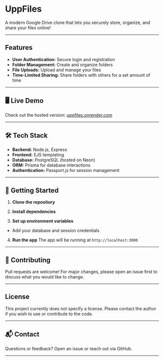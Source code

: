 # UppFiles

A modern Google Drive clone that lets you securely store, organize, and share your files online!

---

## Features

- **User Authentication:** Secure login and registration
- **Folder Management:** Create and organize folders
- **File Uploads:** Upload and manage your files
- **Time-Limited Sharing:** Share folders with others for a set amount of time

---

## 🖥️ Live Demo

Check out the hosted version: [uppfiles.onrender.com](https://uppfiles.onrender.com)

---

## 🛠️ Tech Stack

- **Backend:** Node.js, Express
- **Frontend:** EJS templating
- **Database:** PostgreSQL (hosted on Neon)
- **ORM:** Prisma for database interactions
- **Authentication:** Passport.js for session management

---

## 🚀 Getting Started

1. **Clone the repository**

2. **Install dependencies**

3. **Set up environment variables**
- Add your database and session credentials

4. **Run the app**
The app will be running at `http://localhost:3000`

---


## 🙌 Contributing

Pull requests are welcome! For major changes, please open an issue first to discuss what you would like to change.

---

## License

This project currently does not specify a license. Please contact the author if you wish to use or contribute to the code.

---

## 📬 Contact

Questions or feedback? Open an issue or reach out via GitHub.

---



